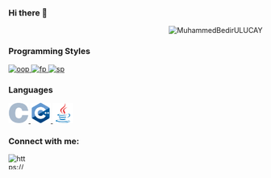 ### Hi there 👋

<p><img align="right" src="https://github-readme-stats.vercel.app/api/top-langs?username=MuhammedBedirULUCAY&show_icons=true&theme=dark&locale=en&layout=compact" alt="MuhammedBedirULUCAY" /></p>
<br />
<h3 align="left">Programming Styles</h3>
<p align="left"> 
<a href="https://en.wikipedia.org/wiki/Object-oriented_programming" target="_blank"> <img src="https://st4.depositphotos.com/18672748/22455/v/600/depositphotos_224553200-stock-illustration-object-oriented-programming-icon-trendy.jpg" alt="oop" width="60" height="60"/> </a> 
<a href="https://www.geeksforgeeks.org/functional-programming-paradigm" target="_blank"> <img src="https://axisapplications.com/wp-content/uploads/2019/02/functionalprogramming_icon-300x300.png" alt="fp" width="60" height="60"/> </a> 
  <a href="https://en.wikipedia.org/wiki/Structured_programming" target="_blank"> <img src="https://image.winudf.com/v2/image1/Y29tLnNxc3RlY2guc3RydWN0dXJlZF9wcm9ncmFtbWluZ19pY29uXzE1NjQ3NDExOThfMDA5/icon.png?w=100&fakeurl=1" alt="sp" width="60" height="60"/> </a> 
  

<h3 align="left">Languages</h3>
<p align="left"> 
<a href="https://www.cprogramming.com/" target="_blank"> <img src="https://raw.githubusercontent.com/devicons/devicon/master/icons/c/c-original.svg" alt="c" width="40" height="40"/> </a> 
<a href="https://www.w3schools.com/cpp/" target="_blank"> <img src="https://raw.githubusercontent.com/devicons/devicon/master/icons/cplusplus/cplusplus-original.svg" alt="cplusplus" width="40" height="40"/> </a> 
<a href="https://docs.oracle.com/" target="_blank"> <img src="https://raw.githubusercontent.com/devicons/devicon/master/icons/java/java-original.svg" alt="java" width="40" height="40"/> </a> 

<h3 align="left">Connect with me:</h3>
<p align="left">
  <a href="https://www.linkedin.com/in/muhammedbedirulucay/" target="blank"><img align="left" src="https://cdn.jsdelivr.net/npm/simple-icons@3.0.1/icons/linkedin.svg"            alt="https://www.linkedin.com/in/muhammedbedirulucay/" height="30" width="40" /></a>
</p>

<br />
<br />

